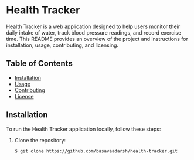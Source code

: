 # Health Tracker

Health Tracker is a web application designed to help users monitor their daily intake of water, track blood pressure readings, and record exercise time. This README provides an overview of the project and instructions for installation, usage, contributing, and licensing.

## Table of Contents

- [Installation](#installation)
- [Usage](#usage)
- [Contributing](#contributing)
- [License](#license)

## Installation

To run the Health Tracker application locally, follow these steps:

1. Clone the repository:

   ```bash
   $ git clone https://github.com/basavaadarsh/health-tracker.git
